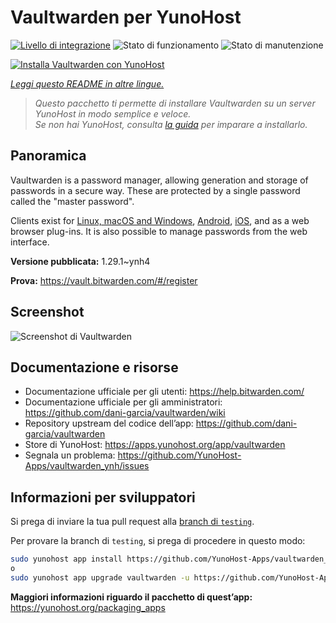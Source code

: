 <!--
N.B.: Questo README è stato automaticamente generato da <https://github.com/YunoHost/apps/tree/master/tools/readme_generator>
NON DEVE essere modificato manualmente.
-->

# Vaultwarden per YunoHost

[![Livello di integrazione](https://dash.yunohost.org/integration/vaultwarden.svg)](https://dash.yunohost.org/appci/app/vaultwarden) ![Stato di funzionamento](https://ci-apps.yunohost.org/ci/badges/vaultwarden.status.svg) ![Stato di manutenzione](https://ci-apps.yunohost.org/ci/badges/vaultwarden.maintain.svg)

[![Installa Vaultwarden con YunoHost](https://install-app.yunohost.org/install-with-yunohost.svg)](https://install-app.yunohost.org/?app=vaultwarden)

*[Leggi questo README in altre lingue.](./ALL_README.md)*

> *Questo pacchetto ti permette di installare Vaultwarden su un server YunoHost in modo semplice e veloce.*  
> *Se non hai YunoHost, consulta [la guida](https://yunohost.org/install) per imparare a installarlo.*

## Panoramica

Vaultwarden is a password manager, allowing generation and storage of passwords in a secure way. These are protected by a single password called the "master password".

Clients exist for [Linux, macOS and Windows](https://bitwarden.com/#download), [Android](https://play.google.com/store/apps/details?id=com.x8bit.bitwarden), [iOS](https://itunes.apple.com/app/bitwarden-free-password-manager/id1137397744?mt=8), and as a web browser plug-ins. It is also possible to manage passwords from the web interface.


**Versione pubblicata:** 1.29.1~ynh4

**Prova:** <https://vault.bitwarden.com/#/register>

## Screenshot

![Screenshot di Vaultwarden](./doc/screenshots/screenshot1.png)

## Documentazione e risorse

- Documentazione ufficiale per gli utenti: <https://help.bitwarden.com/>
- Documentazione ufficiale per gli amministratori: <https://github.com/dani-garcia/vaultwarden/wiki>
- Repository upstream del codice dell’app: <https://github.com/dani-garcia/vaultwarden>
- Store di YunoHost: <https://apps.yunohost.org/app/vaultwarden>
- Segnala un problema: <https://github.com/YunoHost-Apps/vaultwarden_ynh/issues>

## Informazioni per sviluppatori

Si prega di inviare la tua pull request alla [branch di `testing`](https://github.com/YunoHost-Apps/vaultwarden_ynh/tree/testing).

Per provare la branch di `testing`, si prega di procedere in questo modo:

```bash
sudo yunohost app install https://github.com/YunoHost-Apps/vaultwarden_ynh/tree/testing --debug
o
sudo yunohost app upgrade vaultwarden -u https://github.com/YunoHost-Apps/vaultwarden_ynh/tree/testing --debug
```

**Maggiori informazioni riguardo il pacchetto di quest’app:** <https://yunohost.org/packaging_apps>
